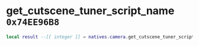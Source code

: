 # get_cutscene_tuner_script_name `0x74EE96B8`

```lua
local result --[[ integer ]] = natives.camera.get_cutscene_tuner_script_name(_unk0 --[[ integer ]])
```